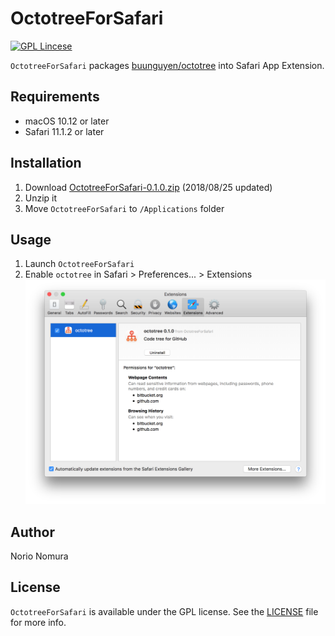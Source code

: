 # OctotreeForSafari
[![GPL Lincese](https://img.shields.io/badge/license-GPL-blue.svg?style=flat)](LICENSE)

`OctotreeForSafari` packages [buunguyen/octotree](https://github.com/buunguyen/octotree) into Safari App Extension.

## Requirements
- macOS 10.12 or later
- Safari 11.1.2 or later

## Installation
1. Download [OctotreeForSafari-0.1.0.zip](http://github.com/norio-nomura/OctotreeForSafari/releases/download/0.1.0/OctotreeForSafari-0.1.0.zip) (2018/08/25 updated)
2. Unzip it
3. Move `OctotreeForSafari` to `/Applications` folder

## Usage
1. Launch `OctotreeForSafari`
2. Enable `octotree` in Safari > Preferences... > Extensions
![PreferenceSafari 11.1.2 on macOS 10.12.6](screenshot/safari-11.1.2-on-macOS-10.12.6.png)

## Author

Norio Nomura

## License

`OctotreeForSafari` is available under the GPL license. See the [LICENSE](LICENSE) file for more info.
